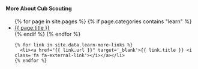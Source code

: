 <div class='learn-more-links'>
  <h4>More About Cub Scouting</h4>

  <ul>
    {% for page in site.pages %}
    {% if page.categories contains "learn" %}
    <li><a href="{{ page.url }}">{{ page.title }}</a></li>
    {% endif %}
    {% endfor %}

    {% for link in site.data.learn-more-links %}
      <li><a href="{{ link.url }}" target='_blank'>{{ link.title }} <i class='fa fa-external-link'></i></a></li>
    {% endfor %}
  </ul>
</div>